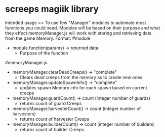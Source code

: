screeps magiik library
=======
Intended usage ==  To use few "Manager" modules to automate most functions you could need.
Modules will be based on their purpose and what they effect
memoryManager.js will work with storing and retrieving data from the game Memory.
Format:
#module
  * module.function(params) -> returned data
      * Purpose of the function
  
  
#memoryManager.js
  * memoryManager.clearDeadCreeps() -> "complete"
      * Clears dead creeps from the memory as to create new ones
  * memoryManager.updateSpawnInfo() -> "complete"
      * updates spawn Memory info for each spawn based on current creeps
  * memoryManager.guardCount() -> count (integer number of guards)
      * returns count of guard Creeps
  * memoryManager.harvesterCount() -> count (integer number of harvesters)
      * returns count of harvester Creeps
  * memoryManager.builderCount() -> count (integer number of builders)
      * returns count of builder Creeps
